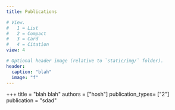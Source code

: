 ```yaml
---
title: Publications

# View.
#   1 = List
#   2 = Compact
#   3 = Card
#   4 = Citation
view: 4

# Optional header image (relative to `static/img/` folder).
header:
  caption: "blah"
  image: "f"
---
```

+++
title = "blah blah"
authors = ["hosh"]
publication_types= ["2"]
publication = "sdad"

